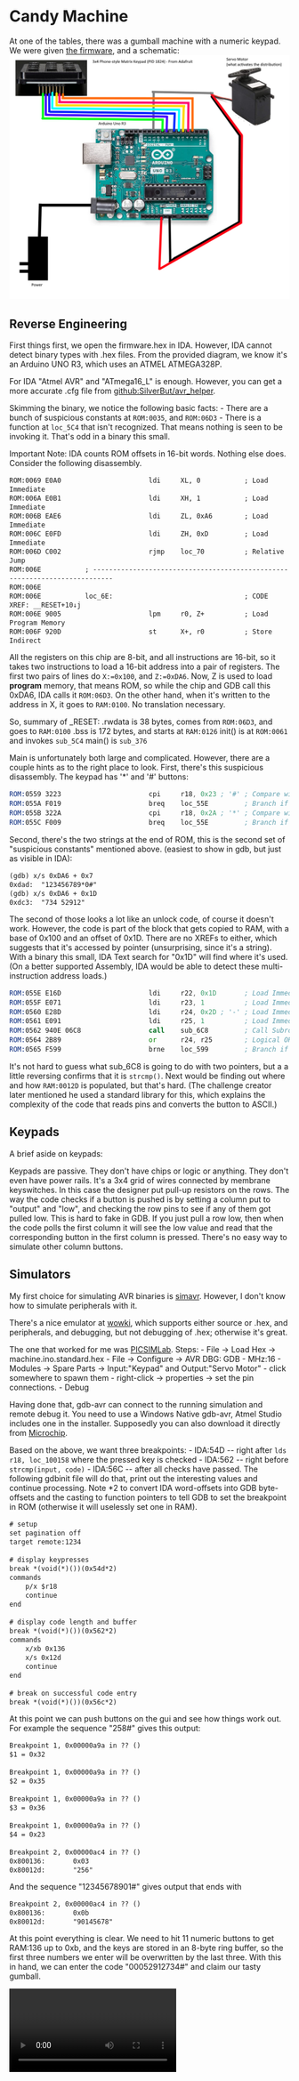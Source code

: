 
# Candy Machine
At one of the tables, there was a gumball machine with a numeric keypad. We were given [the firmware](assets/candy-machine.ino), and a schematic:
![A Arduino UNO R3, with pins D3-D9 connecteed to a 3x4 matrix keypad, and pin D11 connected to a servo motor](assets/candy-schematic.png "Candy Schematic")

## Reverse Engineering
First things first, we open the firmware.hex in IDA. However, IDA cannot detect binary types with .hex files. From the provided diagram, we know it's an Arduino UNO R3, which uses an ATMEL ATMEGA328P.

For IDA "Atmel AVR" and "ATmega16_L" is enough. However, you can get a more accurate .cfg file from [github:SilverBut/avr_helper](https://github.com/SilverBut/avr_helper).

Skimming the binary, we notice the following basic facts:
    - There are a bunch of suspicious constants at ``ROM:0035``, and ``ROM:06D3``
    - There is a function at ``loc_5C4`` that isn't recognized. That means nothing is seen to be invoking it. That's odd in a binary this small.

Important Note: IDA counts ROM offsets in 16-bit words. Nothing else does. Consider the following disassembly.
```
ROM:0069 E0A0                      ldi     XL, 0           ; Load Immediate
ROM:006A E0B1                      ldi     XH, 1           ; Load Immediate
ROM:006B EAE6                      ldi     ZL, 0xA6        ; Load Immediate
ROM:006C E0FD                      ldi     ZH, 0xD         ; Load Immediate
ROM:006D C002                      rjmp    loc_70          ; Relative Jump
ROM:006E           ; ---------------------------------------------------------------------------
ROM:006E
ROM:006E           loc_6E:                                 ; CODE XREF: __RESET+10↓j
ROM:006E 9005                      lpm     r0, Z+          ; Load Program Memory
ROM:006F 920D                      st      X+, r0          ; Store Indirect
```

All the registers on this chip are 8-bit, and all instructions are 16-bit, so it takes two instructions to load a 16-bit address into a pair of registers. The first two pairs of lines do ``X:=0x100``, and ``Z:=0xDA6``. Now, Z is used to load **program** memory, that means ROM, so while the chip and GDB call this 0xDA6, IDA calls it ``ROM:06D3``. On the other hand, when it's written to the address in X, it goes to ``RAM:0100``. No translation necessary.

So, summary of _RESET:
    .rwdata is 38 bytes, comes from ``ROM:06D3``, and goes to ``RAM:0100``
    .bss is 172 bytes, and starts at ``RAM:0126``
    init() is at ``ROM:0061`` and invokes ``sub_5C4``
    main() is ``sub_376``

Main is unfortunately both large and complicated. However, there are a couple hints as to the right place to look. First, there's this suspicious disassembly. The keypad has '*' and '#' buttons:
```asm
ROM:0559 3223                      cpi     r18, 0x23 ; '#' ; Compare with Immediate
ROM:055A F019                      breq    loc_55E         ; Branch if Equal
ROM:055B 322A                      cpi     r18, 0x2A ; '*' ; Compare with Immediate
ROM:055C F009                      breq    loc_55E         ; Branch if Equal
```

Second, there's the two strings at the end of ROM, this is the second set of "suspicious constants" mentioned above. (easiest to show in gdb, but just as visible in IDA):
```gdb
(gdb) x/s 0xDA6 + 0x7
0xdad:  "123456789*0#"
(gdb) x/s 0xDA6 + 0x1D
0xdc3:  "734 52912"
```

The second of those looks a lot like an unlock code, of course it doesn't work. However, the code is part of the block that gets copied to RAM, with a base of 0x100 and an offset of 0x1D. There are no XREFs to either, which suggests that it's accessed by pointer (unsurprising, since it's a string). With a binary this small, IDA Text search for "0x1D" will find where it's used. (On a better supported Assembly, IDA would be able to detect these multi-instruction address loads.)
```asm
ROM:055E E16D                      ldi     r22, 0x1D       ; Load Immediate
ROM:055F E071                      ldi     r23, 1          ; Load Immediate
ROM:0560 E28D                      ldi     r24, 0x2D ; '-' ; Load Immediate
ROM:0561 E091                      ldi     r25, 1          ; Load Immediate
ROM:0562 940E 06C8                 call    sub_6C8         ; Call Subroutine
ROM:0564 2B89                      or      r24, r25        ; Logical OR
ROM:0565 F599                      brne    loc_599         ; Branch if Not Equal
```
It's not hard to guess what sub_6C8 is going to do with two pointers, but a a little reversing confirms that it is ``strcmp()``. Next would be finding out where and how ``RAM:0012D`` is populated, but that's hard. (The challenge creator later mentioned he used a standard library for this, which explains the complexity of the code that reads pins and converts the button to ASCII.)

## Keypads
A brief aside on keypads:

Keypads are passive. They don't have chips or logic or anything. They don't even have power rails. It's a 3x4 grid of wires connected by membrane keyswitches. In this case the designer put pull-up resistors on the rows. The way the code checks if a button is pushed is by setting a column put to "output" and "low", and checking the row pins to see if any of them got pulled low. This is hard to fake in GDB. If you just pull a row low, then when the code polls the first column it will see the low value and read that the corresponding button in the first column is pressed. There's no easy way to simulate other column buttons.

## Simulators
My first choice for simulating AVR binaries is [simavr](https://github.com/buserror/simavr). However, I don't know how to simulate peripherals with it.

There's a nice emulator at [wowki](wokwi.com), which supports either source or .hex, and peripherals, and debugging, but not debugging of .hex; otherwise it's great.

The one that worked for me was [PICSIMLab](https://github.com/lcgamboa/picsim). Steps:
    - File -> Load Hex -> machine.ino.standard.hex
    - File -> Configure -> AVR DBG: GDB
    - MHz:16
    - Modules -> Spare Parts -> Input:"Keypad" and Output:"Servo Motor"
        - click somewhere to spawn them
        - right-click -> properties -> set the pin connections.
    - Debug

Having done that, gdb-avr can connect to the running simulation and remote debug it. You need to use a Windows Native gdb-avr, Atmel Studio includes one in the installer. Supposedly you can also download it directly from [Microchip](https://www.microchip.com).

Based on the above, we want three breakpoints:
    - IDA:54D -- right after ``lds r18, loc_100158`` where the pressed key is checked
    - IDA:562 -- right before ``strcmp(input, code)``
    - IDA:56C -- after all checks have passed.
The following gdbinit file will do that, print out the interesting values and continue processing. Note *2 to convert IDA word-offsets into GDB byte-offsets and the casting to function pointers to tell GDB to set the breakpoint in ROM (otherwise it will uselessly set one in RAM).

```gdb
# setup
set pagination off
target remote:1234

# display keypresses
break *(void(*)())(0x54d*2)
commands
    p/x $r18
    continue
end

# display code length and buffer
break *(void(*)())(0x562*2)
commands
    x/xb 0x136
    x/s 0x12d
    continue
end

# break on successful code entry
break *(void(*)())(0x56c*2)
```

At this point we can push buttons on the gui and see how things work out. For example the sequence "258#" gives this output:
```gdb
Breakpoint 1, 0x00000a9a in ?? ()
$1 = 0x32

Breakpoint 1, 0x00000a9a in ?? ()
$2 = 0x35

Breakpoint 1, 0x00000a9a in ?? ()
$3 = 0x36

Breakpoint 1, 0x00000a9a in ?? ()
$4 = 0x23

Breakpoint 2, 0x00000ac4 in ?? ()
0x800136:       0x03
0x80012d:       "256"
```

And the sequence "12345678901#" gives output that ends with
```gdb
Breakpoint 2, 0x00000ac4 in ?? ()
0x800136:       0x0b
0x80012d:       "90145678"
```

At this point everything is clear. We need to hit 11 numeric buttons to get RAM:136 up to 0xb, and the keys are stored in an 8-byte ring buffer, so the first three numbers we enter will be overwritten by the last three. With this in hand, we can enter the code "00052912734#" and claim our tasty gumball.

![Composite of PICSimLab and gdb showing interacting with the simulator and activating the servo motor](assets/candy-simulation.mp4 "Candy Simulator")
